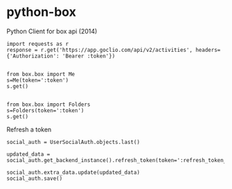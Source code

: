 python-box
=============

Python Client for box api (2014)


```
import requests as r
response = r.get('https://app.goclio.com/api/v2/activities', headers={'Authorization': 'Bearer :token'})


from box.box import Me
s=Me(token=':token')
s.get()


from box.box import Folders
s=Folders(token=':token')
s.get()

```


Refresh a token

```
social_auth = UserSocialAuth.objects.last()

updated_data = social_auth.get_backend_instance().refresh_token(token=':refresh_token_from_social_auth')

social_auth.extra_data.update(updated_data)
social_auth.save()
```
